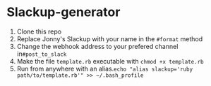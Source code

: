 # Slackup-generator

1. Clone this repo
2. Replace Jonny's Slackup with your name in the `#format` method
3. Change the webhook address to your prefered channel in`#post_to_slack`
4. Make the file `template.rb` executable with `chmod +x template.rb`
5. Run from anywhere with an alias.`echo "alias slackup='ruby path/to/template.rb'" >> ~/.bash_profile`
